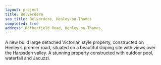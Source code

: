 ```yaml
---
layout: project
title: Belverdere
seo_title: Belverdere, Henley-on-Thames
completed: true
address: Rotherfield Road, Henley-on-Thames.
---
```


<p>A new build large detached Victorian style property, constructed on Henley’s premier road, situated on a beautiful sloping site with views over the Harpsden valley. A stunning property constructed with outdoor pool, waterfall and Jacuzzi.</p>
